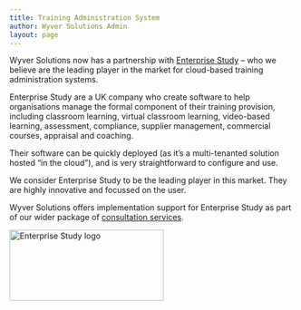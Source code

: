 ```yaml
---
title: Training Administration System
author: Wyver Solutions Admin
layout: page
---
```

Wyver Solutions now has a partnership with [Enterprise Study][1] &#8211; who we believe are the leading player in the market for cloud-based training administration systems.

Enterprise Study are a UK company who create software to help organisations manage the formal component of their training provision, including classroom learning, virtual classroom learning, video-based learning, assessment, compliance, supplier management, commercial courses, appraisal and coaching.

Their software can be quickly deployed (as it’s a multi-tenanted solution hosted “in the cloud”), and is very straightforward to configure and use.

We consider Enterprise Study to be the leading player in this market. They are highly innovative and focussed on the user.

Wyver Solutions offers implementation support for Enterprise Study as part of our wider package of [consultation services][2].

[<img class="aligncenter" alt="Enterprise Study logo" src="http://www.wyversolutions.co.uk/cms/wp-content/uploads/2013/05/Enterprise-Study.png" width="272" height="125" />][1]

&nbsp;

 [1]: http://www.enterprisestudy.com/
 [2]: http://www.wyversolutions.co.uk/cms/services/ "Services"